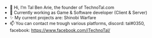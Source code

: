 - 👋 Hi, I’m Tal Ben Arie, the founder of TechnoTal.com
- 💞️ Currently working as Game & Software developer (Client & Server)
- ✨ My current projects are: Shinobi Warfare
- 📫 You can contact me trough various platforms, discord: tal#0350, facebook: https://www.facebook.com/iTechnoTal/


<!---
talbenarie/talbenarie is a ✨ special ✨ repository because its `README.md` (this file) appears on your GitHub profile.
You can click the Preview link to take a look at your changes.
--->
